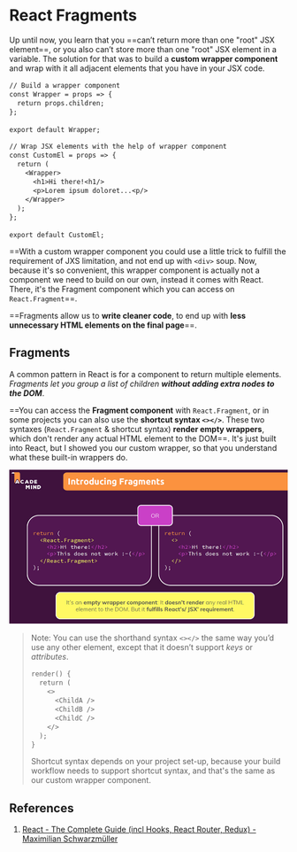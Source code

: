 # React Fragments

Up until now, you learn that you ==can’t return more than one "root" JSX element==, or you also can’t store more than one "root" JSX element in a variable. The solution for that was to build a **custom wrapper component** and wrap with it all adjacent elements that you have in your JSX code.

```react
// Build a wrapper component
const Wrapper = props => {
  return props.children;
};

export default Wrapper;
```

```react
// Wrap JSX elements with the help of wrapper component
const CustomEl = props => {
  return (
    <Wrapper>
      <h1>Hi there!<h1/>
      <p>Lorem ipsum doloret...<p/>
    </Wrapper>
  );
};

export default CustomEl;
```

==With a custom wrapper component you could use a little trick to fulfill the requirement of JXS limitation, and not end up with `<div>` soup. Now, because it's so convenient, this wrapper component is actually not a component we need to build on our own, instead it comes with React. There, it's the Fragment component which you can access on `React.Fragment`==.

==Fragments allow us to **write cleaner code**, to end up with **less unnecessary HTML elements on the final page**==.

## Fragments

A common pattern in React is for a component to return multiple elements. _Fragments let you group a list of children **without adding extra nodes to the DOM**_.

==You can access the **Fragment component** with `React.Fragment`, or in some projects you can also use the **shortcut syntax `<></>`**. These two syntaxes (`React.Fragment` & shortcut syntax) **render empty wrappers**, which don't render any actual HTML element to the DOM==. It's just built into React, but I showed you our custom wrapper, so that you understand what these built-in wrappers do.

![103_React_Fragments](..\img\103_React_Fragments.jpg)

> Note: You can use the shorthand syntax `<></>` the same way you’d use any other element, except that it doesn’t support _keys_ or _attributes_.
>
> ```react
> render() {
>   return (
>     <>
>       <ChildA />
>       <ChildB />
>       <ChildC />
>     </>
>   );
> }
> ```
>
> Shortcut syntax depends on your project set-up, because your build workflow needs to support shortcut syntax, and that's the same as our custom wrapper component.

## References

1. [React - The Complete Guide (incl Hooks, React Router, Redux) - Maximilian Schwarzmüller](https://www.udemy.com/course/react-the-complete-guide-incl-redux/)